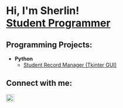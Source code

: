 <h1>Hi, I'm Sherlin! <br/><a href="https://github.com/sherlin-vincent-ticsay">Student Programmer</a></h1>

<h2>Programming Projects:</h2>

- <b>Python</b>
  - [Student Record Manager (Tkinter GUI)](https://github.com/sherlin-vincent-ticsay/Student-Record-Manager)

<h2> Connect with me:</h2>

[<img align="left" alt="JoshMadakor | LinkedIn" width="22px" src="https://cdn.jsdelivr.net/npm/simple-icons@v3/icons/linkedin.svg" />][linkedin]

[linkedin]: https://www.linkedin.com/in/sherlin-ticsay-35212a31a/


